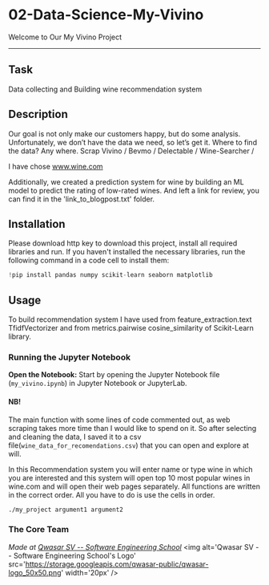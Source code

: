 # 02-Data-Science-My-Vivino
Welcome to Our  My Vivino Project
***

## Task
Data collecting and Building wine recommendation system

## Description
Our goal is not only make our customers happy, but do some analysis. Unfortunately, we don’t have the data we need, so let’s get it. 
Where to find the data? Any where. Scrap Vivino / Bevmo / Delectable / Wine-Searcher /

I have chose www.wine.com 

Additionally, we created a prediction system for wine by building an ML model to predict the rating of low-rated wines. And left a link for review, you can find it in the 'link_to_blogpost.txt' folder.

## Installation
Please download http key to download this project, install all required libraries and run.
If you haven't installed the necessary libraries, run the following command in a code cell to install them:
   ```python
   !pip install pandas numpy scikit-learn seaborn matplotlib
   ```

## Usage
To build recommendation system I have used from feature_extraction.text TfidfVectorizer and from metrics.pairwise cosine_similarity of Scikit-Learn library.
### Running the Jupyter Notebook

**Open the Notebook:** Start by opening the Jupyter Notebook file (`my_vivino.ipynb`) in Jupyter Notebook or JupyterLab.
#### NB!
The main function with some lines of code commented out, as web scraping takes more time than I would like to spend on it.
So after selecting and cleaning the data, I saved it to a csv file(`wine_data_for_recomendations.csv`) that you can open and explore at will.


In this Recommendation system you will enter name or type wine in which you are interested and this system will open top 10 most popular wines in wine.com and will open their web pages separately.
All functions are written in the correct order. All you have to do is use the cells in order.


```
./my_project argument1 argument2
```

### The Core Team


<span><i>Made at <a href='https://qwasar.io'>Qwasar SV -- Software Engineering School</a></i></span>
<span><img alt='Qwasar SV -- Software Engineering School's Logo' src='https://storage.googleapis.com/qwasar-public/qwasar-logo_50x50.png' width='20px' /></span>
